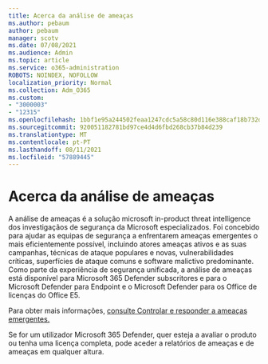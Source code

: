 ```yaml
---
title: Acerca da análise de ameaças
ms.author: pebaum
author: pebaum
manager: scotv
ms.date: 07/08/2021
ms.audience: Admin
ms.topic: article
ms.service: o365-administration
ROBOTS: NOINDEX, NOFOLLOW
localization_priority: Normal
ms.collection: Adm_O365
ms.custom:
- "3000003"
- "12315"
ms.openlocfilehash: 1bbf1e95a244502feaa1247cdc5a58c80d116e388caf18b732d6ba0b85039418
ms.sourcegitcommit: 920051182781bd97ce4d4d6fbd268cb37b84d239
ms.translationtype: MT
ms.contentlocale: pt-PT
ms.lasthandoff: 08/11/2021
ms.locfileid: "57889445"
---
```

# <a name="about-threat-analytics"></a>Acerca da análise de ameaças

A análise de ameaças é a solução microsoft in-product threat intelligence dos investigaçãos de segurança da Microsoft especializados. Foi concebido para ajudar as equipas de segurança a enfrentarem ameaças emergentes o mais eficientemente possível, incluindo atores ameaças ativos e as suas campanhas, técnicas de ataque populares e novas, vulnerabilidades críticas, superfícies de ataque comuns e software malictivo predominante. Como parte da experiência de segurança unificada, a análise de ameaças está disponível para Microsoft 365 Defender subscritores e para o Microsoft Defender para Endpoint e o Microsoft Defender para os Office de licenças do Office E5. 

Para obter mais informações, [consulte Controlar e responder a ameaças emergentes.](https://docs.microsoft.com/microsoft-365/security/defender/threat-analytics)

Se for um utilizador Microsoft 365 Defender, quer esteja a avaliar o produto ou tenha uma licença completa, pode aceder a relatórios de ameaças e de ameaças em qualquer altura. 